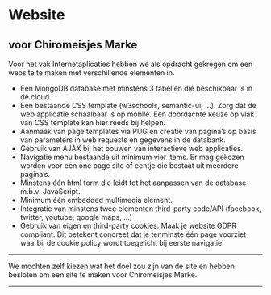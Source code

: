  # Website 
 ## voor Chiromeisjes Marke
 
 Voor het vak Internetaplicaties hebben we als opdracht gekregen om een website te maken met verschillende elementen in.
* Een MongoDB database met minstens 3 tabellen die beschikbaar is in de cloud.
* Een bestaande CSS template (w3schools, semantic-ui, …). Zorg dat de web applicatie schaalbaar
is op mobile. Een doordachte keuze op vlak van CSS template kan hier reeds bij helpen.
* Aanmaak van page templates via PUG en creatie van pagina’s op basis van parameters in web
requests en gegevens in de databank.
* Gebruik van AJAX bij het bouwen van interactieve web applicaties.
* Navigatie menu bestaande uit minimum vier items. Er mag gekozen worden voor een one
page site of eentje die bestaat uit meerdere pagina’s.
* Minstens één html form die leidt tot het aanpassen van de database m.b.v. JavaScript.
* Minimum één embedded multimedia element.
* Integratie van minstens twee elementen third-party code/API
(facebook, twitter, youtube, google maps, …)
* Gebruik van eigen en third-party cookies. Maak je website GDPR compliant. Dit betekent
concreet dat je tenminste één page voorziet waarbij de cookie policy wordt toegelicht bij
eerste navigatie

---
 
 We mochten zelf kiezen wat het doel zou zijn van de site en hebben besloten om een site te maken voor Chiromeisjes Marke.

---
